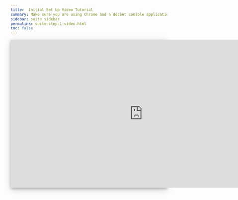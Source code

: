 ```yaml
---
title:  Initial Set Up Video Tutorial
summary: Make sure you are using Chrome and a decent console application, install Node JS, and you are ready to download and extract a Superalgos ZIP file from the main GitHub repository.
sidebar: suite_sidebar
permalink: suite-step-1-video.html
toc: false
---
```


<div style="background-color: white; box-shadow: 0 4px 8px 0 rgba(0, 0, 0, 0.2), 0 6px 20px 0 rgba(0, 0, 0, 0.19); margin-bottom: 35px; max-width: 850px; max-height: 476px;">
<iframe width="848" height="476" src="https://www.youtube.com/embed/ac6QMxfigs8" frameborder="0" allow="accelerometer; autoplay; encrypted-media; gyroscope; picture-in-picture" allowfullscreen></iframe>
</div>

